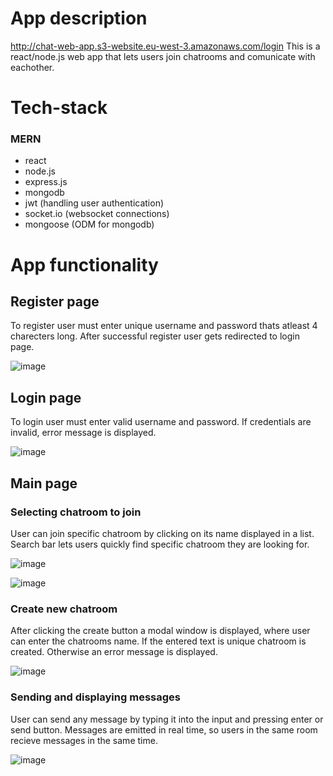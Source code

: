 # App description
http://chat-web-app.s3-website.eu-west-3.amazonaws.com/login
This is a react/node.js web app that lets users join chatrooms and comunicate with eachother.

# Tech-stack

### MERN
- react
- node.js
- express.js
- mongodb 
- jwt (handling user authentication)
- socket.io (websocket connections)
- mongoose (ODM for mongodb)

# App functionality


## Register page

 To register user must enter unique username and password thats atleast 4 charecters long. After successful register user gets redirected to login page.
 
 
![image](https://user-images.githubusercontent.com/75088475/196391106-a0b30461-3c34-4c50-b264-1107c1c0ab15.png)

## Login page

To login user must enter valid username and password. If credentials are invalid, error message is displayed.


![image](https://user-images.githubusercontent.com/75088475/196391828-b05a6b8d-9203-4163-9c16-ff7b240903ec.png)

## Main page

### Selecting chatroom to join

User can join specific chatroom by clicking on its name displayed in a list. Search bar lets users quickly find specific chatroom they are looking for.  


![image](https://user-images.githubusercontent.com/75088475/196393805-48961af3-efe5-4407-a90b-a9eb7ae53333.png)


![image](https://user-images.githubusercontent.com/75088475/196393882-fc518b33-43d8-49c7-a078-40aa0837a909.png)


### Create new chatroom

After clicking the create button a modal window is displayed, where user can enter the chatrooms name. If the entered text is unique chatroom is created. Otherwise an error message is displayed. 


![image](https://user-images.githubusercontent.com/75088475/196395704-613e09eb-6718-483b-9940-34197b13e145.png)


### Sending and displaying messages

User can send any message by typing it into the input and pressing enter or send button. Messages are emitted in real time, so users in the same room recieve messages in the same time.


![image](https://user-images.githubusercontent.com/75088475/196394685-a6e4c2ec-3d3a-40fd-8230-87a496518453.png)
